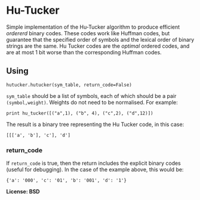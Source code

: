 # Hu-Tucker
Simple implementation of the Hu-Tucker algorithm to produce efficient *ordererd* binary codes. These codes work like Huffman codes, but guarantee that the specified order of symbols and the lexical order of binary strings are the same. Hu Tucker codes are the *optimal* ordered codes, and are at most 1 bit worse
than the corresponding Huffman codes.

## Using

    hutucker.hutucker(sym_table, return_code=False)
    
`sym_table` should be a list of symbols, each of which should be a pair `(symbol,weight)`. Weights do not need to be normalised. For example:

    print hu_tucker([("a",1), ("b", 4), ("c",2), ("d",12)])
    
The result is a binary tree representing the Hu Tucker code, in this case:

    [[['a', 'b'], 'c'], 'd']
    
### return_code
If `return_code` is true, then the return includes the explicit binary codes (useful for debugging). In the case of the example above, this would be:

    {'a': '000', 'c': '01', 'b': '001', 'd': '1'}
    
**License: BSD**


